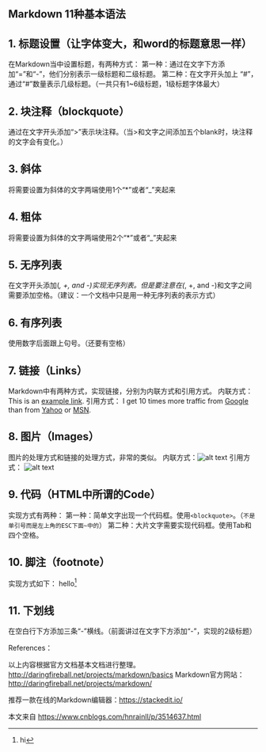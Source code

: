 Markdown 11种基本语法
---



## 1. 标题设置（让字体变大，和word的标题意思一样）


在Markdown当中设置标题，有两种方式：
第一种：通过在文字下方添加“=”和“-”，他们分别表示一级标题和二级标题。
第二种：在文字开头加上 “#”，通过“#”数量表示几级标题。（一共只有1~6级标题，1级标题字体最大）

## 2. 块注释（blockquote）
通过在文字开头添加“>”表示块注释。（当>和文字之间添加五个blank时，块注释的文字会有变化。）

## 3. 斜体
将需要设置为斜体的文字两端使用1个“*”或者“_”夹起来

## 4. 粗体
将需要设置为斜体的文字两端使用2个“*”或者“_”夹起来

## 5. 无序列表
在文字开头添加(*, +, and -)实现无序列表。但是要注意在(*, +, and -)和文字之间需要添加空格。（建议：一个文档中只是用一种无序列表的表示方式）

## 6. 有序列表
使用数字后面跟上句号。（还要有空格）

## 7. 链接（Links）
Markdown中有两种方式，实现链接，分别为内联方式和引用方式。
内联方式：This is an [example link](http://example.com/).
引用方式：
I get 10 times more traffic from [Google][1] than from [Yahoo][2] or [MSN][3].  

[1]: http://google.com/        "Google" 
[2]: http://search.yahoo.com/  "Yahoo Search" 
[3]: http://search.msn.com/    "MSN Search"
 

## 8. 图片（Images）
图片的处理方式和链接的处理方式，非常的类似。
内联方式：![alt text](/path/to/img.jpg "Title")
引用方式：
![alt text][id] 

[id]: /path/to/img.jpg "Title"

## 9. 代码（HTML中所谓的Code）
实现方式有两种：
第一种：简单文字出现一个代码框。使用`<blockquote>`。（`不是单引号而是左上角的ESC下面~中的`）
第二种：大片文字需要实现代码框。使用Tab和四个空格。

## 10. 脚注（footnote）
实现方式如下：
hello[^hello]


[^hello]: hi

## 11. 下划线
在空白行下方添加三条“-”横线。（前面讲过在文字下方添加“-”，实现的2级标题）


 

 

References： 

以上内容根据官方文档基本文档进行整理。http://daringfireball.net/projects/markdown/basics
Markdown官方网站：http://daringfireball.net/projects/markdown/ 

推荐一款在线的Markdown编辑器：https://stackedit.io/ 


本文来自 https://www.cnblogs.com/hnrainll/p/3514637.html
